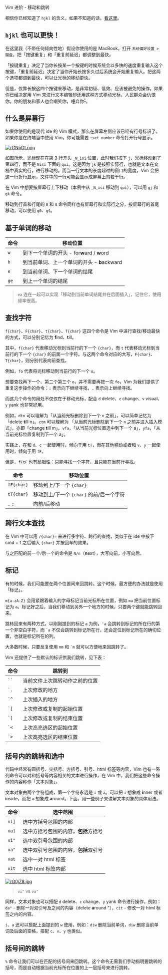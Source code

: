 Vim 进阶 - 移动和跳转

相信你已经知道了 `hjkl` 的含义，如果不知道的话，[看这里](VimRecipe_0.md)。

## `hjkl` 也可以更快！

在这里我（不带任何倾向性地）假设你使用的是 MacBook，打开 `系统偏好设置 > 键盘`，把「按键重复」和「重复前延迟」都调整到最快。

「按键重复」决定了当你长按某一个按键的时候系统会以多快的速度重复输入这个按键，「重复前延迟」决定了当你开始长按多久过后系统会开始重复输入。把这两个选项都调到最快，可以让光标的移动更快。

但是，仅靠长按这四个按键来移动，是非常初级、低效、应该被避免的操作。如果你已经决定用 Vim 来进行文本编辑却还用这种方式移动光标，人民群众会仇恨你，你的朋友和家人也会嘲笑你，唾弃你<sup>[^](https://git-scm.com/book/zh/v2/Git-%E5%88%86%E6%94%AF-%E5%8F%98%E5%9F%BA)</sup>。

## 什么是屏幕行

如果你使用的是现代 ide 的 Vim 模式，那么在屏幕左侧应该已经有行号标识了。如果你是在终端当中使用 Vim，你可能需要 `:set number` 命令打开行号显示。

[![rGNpGt.png](https://s3.ax1x.com/2020/12/17/rGNpGt.png)](https://imgchr.com/i/rGNpGt)

如图所示，光标现在在第 3 行开头 `_N_isi` 位置，此时我们按下 `j`，光标移动到了第四行，而不是 `Nisi` 下面的 `qui`。这是因为 `jk` 是按照实际行，也就是文本在文档中真实的行，进行移动的。而当一行文本的长度超过的窗口的宽度，Vim 会把这一行折行显示，文件中的一行可能会显示成屏幕上的若干行。

在 Vim 中想要按屏幕行上下移动（本例中从 `_N_isi` 移动到 `qui`），可以用 `gj` 和 `gk` 命令。

移动到行首和行尾的 `0` 和 `$` 命令同样也有屏幕行和实际行之分，按屏幕行的首尾移动，可以使用 `g0`、`g$`。

## 基于单词的移动

| 命令 | 移动位置                                    |
| ---- | ------------------------------------------- |
| `w`  | 到下一个单词的开头 - for**w**ard / **w**ord |
| `b`  | 到当前单词、上一个单词的开头 - **b**ackward |
| `e`  | 到当前单词、下一个单词的结尾                |
| `ge` | 到上一个单词的结尾                          |

> `ea` 连在一起可以实现「移动到当前单词结尾并在后面插入」，记住它，使用频率很高。

## 查找字符

`f{char}`、`F{char}`、`t{char}`、`T{char}` 这四个命令是 Vim 中进行查找/移动最快的方式，可以分别记忆为 **f**ind、**t**ill。

其中，`f{char}` 代表移动光标到当前行的下一个 `{char}`，而 `t` 代表移动光标到当前行的下一个 `{char}` 的前面一个字符。与这两个命令对应的大写，`F{char}`、`T{char}`，则分别代表向前查找。

例如，`fo` 代表将光标移动到当前行的下一个 `o`。

想要查找再下一个、第二个第三个 `o`，并不需要再按一次 `fo`，Vim 为我们提供了重复这步操作的命令：`;` 表示向下继续寻找，`,` 表示向上继续寻找。

而这几个命令的用处不仅仅在于移动光标，配合 `d` delete、`c` change、`v` visual、`y` yank 也非常好用。

例如，`dtn` 可以理解为「从当前光标删除到下一个 `n` 之前」，可以简单记忆为「delete **t**ill n」。`ctm` 可以理解为 「从当前光标删除到下一个 `n` 之前并进入插入模式」，亦即「change **t**ill m」。`vfa`，「从当前光标位置选中到下一个 a」，`yfa`，「从当前光标位置复制到下一个 a」。

实践上，在和 `d`、`c` 一起使用时，倾向于用 `tT`，而在其他移动或者和 `v`、`y` 一起使用时，倾向于用 `fF`。

但是，`fFtF` 也有局限性：只能寻找一个字符，且只能在当前行寻找。

| 命令       | 移动位置                                 |
| ---------- | ---------------------------------------- |
| `fF{char}` | 移动到上/下一个 `{char}`                 |
| `tT{char}` | 移动到上/下一个 `{char}` 的前/后一个字符 |
| `,` `;`    | 向前/后移动                              |

## 跨行文本查找

在 Vim 中可以用 `/{char}⏎` 来进行多字符、跨行的查找，类似于在 ide 中按下 cmd + f 之后输入 `{char}` 并按回车的效果。

与之匹配的前一个/后一个的命令是 `N/n`（**n**ext），大写向前，小写向后。

## 标记

有的时候，我们可能要在两个位置间来回跳转。这个时候，最方便的办法就是使用「标记」。

`m{a-zA-Z}` 会用紧跟着输入的字母标记当前光标所在位置，例如 `ma` 把当前位置标记为 `a`。标记好之后，当我们移动到另外一个地方的时候，只要两个键就能跳转回来。

跳转回来有两种方式，以刚刚提到的标记 `a` 为例，`'a` 会跳转到标记的所在行的第一个非空白字符，而 `` `a `` 不仅会跳转到标记所在行，还会定位到标记所在的确切位置，也就是标记所在的列。

大多数时候，只要反复使用 `mm` 和 `` `m `` 就可以方便地来回跳转了。

Vim 还提供了一些默认的标识供我们跳转，见下表：

| 命令     | 跳转到                         |
| -------- | ------------------------------ |
| ` `` `   | 当前文件上次跳转动作之前的位置 |
| `` `. `` | 上次修改的地方                 |
| `` `^ `` | 上次插入的地方                 |
| `` `[ `` | 上次修改或复制的起始位置       |
| `` `] `` | 上次修改或复制的结束位置       |
| `` `< `` | 上次高亮选区的起始位置         |
| `` `> `` | 上次高亮选区的结束位置         |

## 括号内的跳转和选中

代码中经常有圆括号、尖括号、方括号、引号、html 标签等内容，Vim 也有一系列命令可以对和括号等内容相关的文本进行操作，在 Vim 中，我们把这些命令操作的内容称作「文本对象」。

文本对象由两个字符组成，第一个字符永远是 `i` 或 `a`。可以把 `i` 想象成 **i**nner 或者 **i**nside，而把 `a` 想象成 **a**round。下面，用一些例子来讲解文本对象的具体用法。

| 命令  | 选中范围                             |
| ----- | ------------------------------------ |
| `vi]` | 选中方括号包围的内部                 |
| `va]` | 选中方括号包围的内容，**包括**方括号 |
| `vi"` | 选中双引号包围的内部                 |
| `va"` | 选中双引号包围的内容，**包括**双引号 |
| `vat` | 选中一对 html 标签                   |
| `vit` | 选中 html 标签内部                   |

[![rG0jZ8.jpg](https://s3.ax1x.com/2020/12/17/rG0jZ8.jpg)](https://imgchr.com/i/rG0jZ8)

> `vi"` vs `va"`

同样，文本对象也可以搭配 `d` delete、`c` change、`y` yank 命令进行操作，例如：`da"` - 删除一对双引号及之间的内容（delete **a**round "），`cit` - 修改一对 html 标签之内的内容。

`i`、`a` 还可以搭配上面提到的 `w` 使用，例如：`diw` 删除当前单词，`diw` 删除当前单词及后面的空格，搭配 `c`、`v`、`y` 也类似。

## 括号间的跳转

`%` 命令让我们可以在匹配的括号间来回跳转。这个命令无需我们手动指明要跳转的括号，而是自动根据当前光标所在位置的上一层括号来进行跳转。
